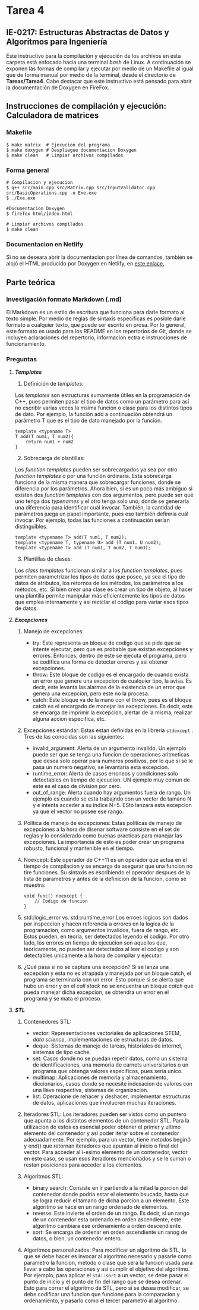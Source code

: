 # Tarea 4
## IE-0217: Estructuras Abstractas de Datos y Algoritmos para Ingeniería

Este instructivo para la compilación y ejecución de los archivos en esta carpeta está enfocado hacia una terminal _bash_ de Linux.  A continuación se exponen las formas de compilar y ejecutar por medio de un Makefile al igual que de forma manual por medio de la terminal, desde el directorio de **Tareas/Tarea4**. Cabe destacar que este instructivo está pensado para abrir la documentación de Doxygen en FireFox.

## Instrucciones de compilación y ejecución: Calculadora de matrices
### Makefile
```
$ make matrix  # Ejecucion del programa
$ make doxygen # Despliegue documentacion Doxygen
$ make clean   # Limpiar archivos compilados
``` 

### Forma general

```
# Compilacion y ejecucion
$ g++ src/main.cpp src/Matrix.cpp src/InputValidator.cpp src/BasicOperations.cpp -o Exe.exe
$ ./Exe.exe

#Documentacion Doxygen
$ firefox html/index.html

# Limpiar archivos compilados
$ make clean
``` 
### Documentacion en Netlify

Si no se deseara abrir la documentacion por línea de comandos, también se alojó el HTML producido por Doxygen en Netlify, en [este enlace.]()

## Parte teórica

### Investigación formato Markdown (.md)

El Markdown es un estilo de escritura que funciona para darle formato al texto simple. Por medio de reglas de sintaxis especificas es posible darle formato a cualquier texto, que puede ser escrito en prosa. Por lo general, este formato es usado para los README en los repertorios de Git, donde se incluyen aclaraciones del repertorio, informacion ectra e instrucciones de funcionamiento. 

### Preguntas

1. ***Templates***
    1. Definición de _templates_:
    
    Los _templates_ son estructuras sumamente útiles en la programación de C++, pues permiten pasar el tipo de datos como un parámetro para así no escribir varias veces la msima función o clase para los distintos tipos de dato. Por ejemplo, la función add a continuación obtendrá un parámetro T que es el tipo de dato manejado por la función.

    ```
    template <typename T>
    T add(T num1, T num2){
        return num1 + num2
    }
    ```

    2. Sobrecarga de plantillas:
    
    Los _function templates_ pueden ser sobrecargados ya sea por otro _function templates_ o por una función ordinaria. Esta sobrecarga funciona de la misma manera que sobrecargar funciones, donde se diferencia por los parámetros. Ahora bien, si es un poco más ambiguo si existen dos _function templates_ con dos argumentos, pero puede ser que uno tenga dos _typenames_ y el otro tenga solo uno; donde se generaría una diferencia para identificar cuál invocar. También, la cantidad de parámetros juega un papel importante, pues eso también definiría cuál invocar. Por ejemplo, todas las funciones a continuación serían distinguibles.
    ```
    template <typename T> add(T num1, T num2);
    template <typename T, typename U> add (T num1. U num2);
    template <typename T> add (T num1, T num2, T num3); 
    ```
    
    3. Plantillas de clases:
    
    Los _class templates_ funcionan similar a los _function templates_, pues permiten parametrizar los tipos de datos que posee, ya sea el tipo de datos de atributos, los retornos de los métodos, los parámetros a los métodos, etc. Si bien crear una clase es crear un tipo de objeto, al hacer una plantilla permite manipular más eficientemente los tipos de datos que emplea internamente y así reciclar el código para variar esos tipos de datos.
    
2. ***Excepciones***

    1. Manejo de excepciones:
    
        - try: 
        Este representa un bloque de codigo que se pide que se intente ejecutar, pero que es probable que existan excepciones y errores. Entonces, dentro de este se ejecuta el programa, pero se codifica una forma de detectar errores y asi obtener excepciones.
        - throw: 
        Este bloque de codigo es el encargado de cuando exista un error que genere una excepcion de cualquier tipo, la avisa. Es decir, este levanta las alarmas de la existencia de un error que genera una excepcion, pero este no la procesa.
        - catch: 
        Este bloque va de la mano con el throw, pues es el bloque catch es el encargado de manejar las excepciones. Es decir, este se encarga de imprimir la excepcion, alertar de la misma, realizar alguna accion especifica, etc.
    
    2. Excepciones estándar:
    Estas estan definidas en la libreria ```stdexcept``` . Tres de las conocidas son las siguientes:
        - invalid_argument:
        Alerta de un argumento invalido. Un ejemplo puede ser que se tenga una funcion de operaciones aritmeticas que desea solo operar para numeros positivos, por lo que si se le pasa un numero negativo, se levantaria esta excepcion.
        - runtime_error:
        Alerta de casos erroneos y condiciones solo detectables en tiempo de ejecucion. UN ejemplo muy comun de este es el caso de division por cero.
        - out_of_range:
        Alerta cuando hay argumentos fuera de rango. Un ejemplo es cuando se esta trabajndo con un vector de tamano N y e intenta acceder a su indice N+5. ESto lanzara esta excepcion ya que el vector no posee ese rango.
    
    3. Política de manejo de excepciones:
        Estas politicas de manejo de excepciones a la hora de disenar software consiste en el set de reglas y lo considerado como buenas practicas para manejar las excepciones. La importancia de esto es poder crear un programa robusto, funcional y mantenible en el tiempo.

    4. Noexcept:
        Este operador de C++11 es un operador que actua en el tiempo de compilacion y se encarga de asegurar que una funcion no tire funciones. Su sintaxis es escribiendo el operador despues de la lista de parametros y antes de la definicion de la funcion, como se muestra:
        ```
        void func() noexcept {
            // Codigo de funcion
        }
        ``` 
    
    5. std::logic_error vs. std::runtime_error
    Los erroes logicos son dados por inspeccion y hacen referencia a errores en la logica de la programacion, como argumentos invalidos, fuera de rango, etc. Estos pueden, en teoria, ser detectados leyendo el codigo. Por otro lado, los errores en tiempo de ejecucion son aquellos que, teoricamente, no pueden ser detectados al leer el codigo y son detectables unicamente a la hora de compilar y ejecutar.
    
    6. ¿Qué pasa si no se captura una excepción?
    Si se lanza una excepcion y esta no es atrapada y manejada por un bloque catch, el programa se terminaria con un error. Esto porque si se alerta que hubo un error y en el _call stack_ no se encuentra un bloque _catch_ que pueda manejar dicha excepcion, se obtendra un error en el programa y se mata el proceso.

3. ***STL***
    
    1. Contenedores STL:
        - vector:
        Representaciones vectoriales de aplicaciones STEM, _data science_, implementaciones de estructuras de datos.
        - deque:
        Sistemas de manejo de tareas, historiales de internet, sistemas de tipo cache. 
        - set:
        Casos donde no se puedan repetir datos, como un sistema de identificaciones, una memoria de carnets universitarios o un programa que obtenga valores especificos, pues seria unico.
        - multimap:
        Aplicaciones de memoria y almacenamiento, diccionarios, casos donde se necesite indexacion de valores con una llave respectiva, sistemas de organizacion.
        - list:
        Operacione de rehacer y deshacer, implementar estructuras de datos, aplicaciones que involucren muchas iteraciones.

    2. Iteradores STL:
        Los iteradores pueden ser vistos como un puntero que apunta a los distintos elementos de un contenedor STL. Para la utilizacion de estos es esencial poder obtener el primer y ultimo elemento del contenedor y asi poder iterar sobre el contenedor adecuadamente. Por ejemplo, para un vector, tiene metodos begin() y end() que retornan iteradores que apuntan al inicio o final del vector. Para acceder al i-esimo elemento de un contenedor, vector en este caso, se usan esos iteradores mencionados y se le suman o restan posiciones para acceder a los elementos.
        
    3. Algoritmos STL:
        - binary search:
        Consiste en ir partiendo a la mitad la porcion del contenedor donde podria estar el elemento bsucado, hasta que se logra reducir el tamano de dicha porcion a un elemento. Este algoritmo se hace en un rango ordenado de elementos. 
        - reverse:
        Este invierte el orden de un rango. Es decir, si un rango de un contenedor esta ordenado en orden ascendiente, este algoritmo cambiara ese ordenamiento a orden descendiente.
        - sort:
        Se encarga de ordenar en orden ascendiente un ranog de datos, o bien, un contenedor entero.
    4. Algoritmos personalizados:
        Para modificar un algoritmo de STL, lo que se debe hacer es invocar al algoritmo necesario y pasarle como parametro  la funcion, metodo o clase que sera la funcion usada para llevar a cabo las operaciones y asi cumplir el objetivo del algoritmo. Por ejemplo, para aplicar el ```std::sort``` a un vector, se debe pasar el punto de inicio y el punto de fin del rango que se desea ordenar. Esto para correr el algoritmo de STL, pero si se desea modificar, se debe codificar una funcion que funcione para la comparacion y ordenamiento, y pasarlo como el tercer parametro al algoritmo.
